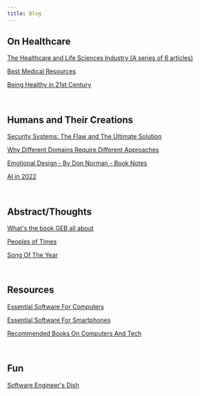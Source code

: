```yaml
---
title: Blog
---
```



## On Healthcare

[The Healthcare and Life Sciences Industry (A series of 6 articles)](https://karthikeshwar1.github.io/blog/2022/The%20Healthcare%20and%20Life%20Sciences%20Industry)

[Best Medical Resources](https://karthikeshwar1.github.io/blog/2022/Best_Medical_Resources)

[Being Healthy in 21st Century](https://karthikeshwar1.github.io/blog/2022/Being%20Healthy%20in%2021st%20Century)

<br>

## Humans and Their Creations

[Security Systems: The Flaw and The Ultimate Solution](https://karthikeshwar1.github.io/blog/2023/security-systems-the-flaw-and-the-ultimate-solution)

[Why Different Domains Require Different Approaches](https://karthikeshwar1.github.io/blog/2023/Why%20Different%20Domains%20Require%20Different%20Approaches)

[Emotional Design - By Don Norman - Book Notes](https://karthikeshwar1.github.io/blog/2023/Emotional%20Design%20-%20By%20Don%20Norman%20-%20Book%20Notes)

[AI in 2022](https://karthikeshwar1.github.io/blog/2022/AI_in_2022)

<br>

## Abstract/Thoughts

[What's the book GEB all about](https://karthikeshwar1.github.io/blog/2023/What%27s%20the%20book%20GEB%20all%20about)

[Peoples of Times](https://karthikeshwar1.github.io/blog/2022/Peoples_Of_Times)

[Song Of The Year](https://karthikeshwar1.github.io/blog/2022/Song_Of_The_Year)

<br>

## Resources

[Essential Software For Computers](https://Karthikeshwar1.github.io/blog/2021/Essential_Software_For_Computers)

[Essential Software For Smartphones](https://Karthikeshwar1.github.io/blog/2021/Essential_Software_For_Smartphones)

[Recommended Books On Computers And Tech](https://karthikeshwar1.github.io/blog/2022/Recommended_Books_On_Computers_And_Tech)

<br>

## Fun

[Software Engineer's Dish](https://karthikeshwar1.github.io/blog/2022/Software_Engineer's_Dish)

<br>
